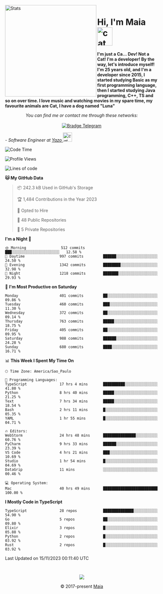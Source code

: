 <img align="left" src="https://github.com/gabrielmaialva33/gabrielmaialva33/assets/cat_0.png" alt="Stats" width="300px">

<h1 align="left">Hi, I'm Maia 
<img src="https://emojis.slackmojis.com/emojis/images/1643509834/36299/black-cat.gif?1643509834" width="50" height="60" align="center"  alt="cat"/>
</h1>
<b>
I'm just a Ca... Dev! Not a Cat! I'm a developer! By the way, let's introduce myself!
I'm 25 years old, and I'm a developer since 2015, I started studying Basic as my first programming
language, then I started studying Java programming, C++, TS and so on over time.
I love music and watching movies in my spare time, my favourite animals are
Cat, I have a dog named "Luna"
</b>

<p align="center">
    <i>You can find me or contact me through these networks:</i>
    <br/><br/>
    <a href="https://t.me/mrootx" target="_blank">
        <img src="https://img.shields.io/badge/-Telegram-2CA5E0?logo=telegram&style=flat&logoColor=white" alt="Bradge Telegram" />
    </a>
</p>

<p><em> - Software Engineer at <a href="[https://pdasolucoes.com.br](https://yazo.com.br/)">Yazo
</a><img src="https://media.giphy.com/media/WUlplcMpOCEmTGBtBW/giphy.gif" width="30" alt="cat"> 
</em></p>

<!--START_SECTION:waka-->
![Code Time](http://img.shields.io/badge/Code%20Time-3%2C456%20hrs%2051%20mins-blue)

![Profile Views](http://img.shields.io/badge/Profile%20Views-0-blue)

![Lines of code](https://img.shields.io/badge/From%20Hello%20World%20I%27ve%20Written-962.6%20thousand%20lines%20of%20code-blue)

**🐱 My GitHub Data** 

> 📦 242.3 kB Used in GitHub's Storage 
 > 
> 🏆 1,484 Contributions in the Year 2023
 > 
> 💼 Opted to Hire
 > 
> 📜 48 Public Repositories 
 > 
> 🔑 5 Private Repositories 
 > 
**I'm a Night 🦉** 

```text
🌞 Morning                512 commits         ███░░░░░░░░░░░░░░░░░░░░░░   12.58 % 
🌆 Daytime                997 commits         ██████░░░░░░░░░░░░░░░░░░░   24.50 % 
🌃 Evening                1342 commits        ████████░░░░░░░░░░░░░░░░░   32.98 % 
🌙 Night                  1218 commits        ███████░░░░░░░░░░░░░░░░░░   29.93 % 
```
📅 **I'm Most Productive on Saturday** 

```text
Monday                   401 commits         ██░░░░░░░░░░░░░░░░░░░░░░░   09.86 % 
Tuesday                  460 commits         ███░░░░░░░░░░░░░░░░░░░░░░   11.30 % 
Wednesday                372 commits         ██░░░░░░░░░░░░░░░░░░░░░░░   09.14 % 
Thursday                 763 commits         █████░░░░░░░░░░░░░░░░░░░░   18.75 % 
Friday                   405 commits         ██░░░░░░░░░░░░░░░░░░░░░░░   09.95 % 
Saturday                 988 commits         ██████░░░░░░░░░░░░░░░░░░░   24.28 % 
Sunday                   680 commits         ████░░░░░░░░░░░░░░░░░░░░░   16.71 % 
```


📊 **This Week I Spent My Time On** 

```text
🕑︎ Time Zone: America/Sao_Paulo

💬 Programming Languages: 
TypeScript               17 hrs 4 mins       ██████████░░░░░░░░░░░░░░░   41.80 % 
Python                   8 hrs 40 mins       █████░░░░░░░░░░░░░░░░░░░░   21.25 % 
Text                     7 hrs 34 mins       █████░░░░░░░░░░░░░░░░░░░░   18.54 % 
Bash                     2 hrs 11 mins       █░░░░░░░░░░░░░░░░░░░░░░░░   05.35 % 
YAML                     1 hr 55 mins        █░░░░░░░░░░░░░░░░░░░░░░░░   04.71 % 

🔥 Editors: 
WebStorm                 24 hrs 48 mins      ███████████████░░░░░░░░░░   60.76 % 
PyCharm                  9 hrs 33 mins       ██████░░░░░░░░░░░░░░░░░░░   23.39 % 
VS Code                  4 hrs 21 mins       ███░░░░░░░░░░░░░░░░░░░░░░   10.69 % 
Studio                   1 hr 54 mins        █░░░░░░░░░░░░░░░░░░░░░░░░   04.69 % 
DataGrip                 11 mins             ░░░░░░░░░░░░░░░░░░░░░░░░░   00.46 % 

💻 Operating System: 
Mac                      40 hrs 49 mins      █████████████████████████   100.00 % 
```

**I Mostly Code in TypeScript** 

```text
TypeScript               28 repos            ██████████████░░░░░░░░░░░   54.90 % 
Go                       5 repos             ██░░░░░░░░░░░░░░░░░░░░░░░   09.80 % 
Elixir                   3 repos             █░░░░░░░░░░░░░░░░░░░░░░░░   05.88 % 
Python                   2 repos             █░░░░░░░░░░░░░░░░░░░░░░░░   03.92 % 
Rust                     2 repos             █░░░░░░░░░░░░░░░░░░░░░░░░   03.92 % 
```




 Last Updated on 15/11/2023 00:11:40 UTC
<!--END_SECTION:waka-->


<br/>
<p align="center"><img src="https://github.com/gabrielmaialva33/gabrielmaialva33/assets/gray0_ctp_on_line.svg?sanitize=true" /></p>
<p align="center">&copy; 2017-present <a href="https://github.com/gabrielmaialva33/" target="_blank">Maia</a>
